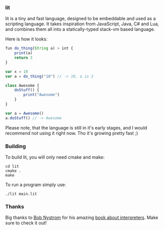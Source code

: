 ### lit

lit is a tiny and fast language, designed to be embeddable and used as a scripting language. It takes inspiration from JavaScript, Java, C# and Lua, and combines them all into a statically-typed stack-vm based language.

Here is how it looks:

```js
fun do_thing(String a) > int {
    print(a)
    return 3
}

var x = 10
var a = do_thing("10") // -> 10, a is 3

class Awesome {
	doStuff() {
		print("Awesome")
	}
}

var a = Awesome()
a.doStuff() // -> Awesome
```

Please note, that the language is still in it's early stages, and I would recommend not using it right now. Tho it's growing pretty fast ;)

### Building

To build lit, you will only need cmake and make:

```
cd lit
cmake .
make
```

To run a program simply use:

```
./lit main.lit
```

### Thanks

Big thanks to [Bob Nystrom](https://twitter.com/munificentbob) for his amazing [book about interpreters](http://craftinginterpreters.com/). Make sure to check it out!
